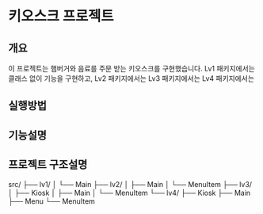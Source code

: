 # 키오스크 프로젝트

## 개요
이 프로젝트는 햄버거와 음료를 주문 받는 키오스크를 구현했습니다.
Lv1 패키지에서는 클래스 없이 기능을 구현하고,
Lv2 패키지에서는 
Lv3 패키지에서는
Lv4 패키지에서는

## 실행방법

## 기능설명

## 프로젝트 구조설명
src/
├── lv1/
│   └── Main
├── lv2/
│   ├── Main
│   └── MenuItem
├── lv3/
│   ├── Kiosk
│   ├── Main
│   └── MenuItem
└── lv4/
    ├── Kiosk
    ├── Main
    ├── Menu
    └── MenuItem

